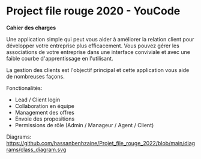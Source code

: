 # Project file rouge 2020 - YouCode

**Cahier des charges**

Une application simple qui peut vous aider à améliorer la relation client pour développer votre entreprise plus efficacement. Vous pouvez gérer les associations de votre entreprise dans une interface conviviale et avec une faible courbe d'apprentissage en l'utilisant.

La gestion des clients est l'objectif principal et cette application vous aide de nombreuses façons.

Fonctionalités:
- Lead / Client login
- Collaboration en équipe
- Management des offres
- Envoie des propositions
- Permissions de rôle (Admin / Manageur / Agent / Client)

Diagrams:
https://github.com/hassanbenhzaine/Projet_file_rouge_2022/blob/main/diagrams/class_diagram.svg